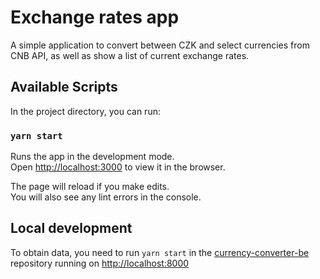 # Exchange rates app

A simple application to convert between CZK and select currencies from CNB API, as well as show a list of current exchange rates. 

## Available Scripts

In the project directory, you can run:

### `yarn start`

Runs the app in the development mode.\
Open [http://localhost:3000](http://localhost:3000) to view it in the browser.

The page will reload if you make edits.\
You will also see any lint errors in the console.

## Local development
To obtain data, you need to run `yarn start` in the [currency-converter-be](https://github.com/Barbora-m/currency-converter-be) repository running on [http://localhost:8000](http://localhost:8000) 


